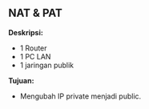 ## NAT & PAT

**Deskripsi:**
- 1 Router
- 1 PC LAN
- 1 jaringan publik

**Tujuan:**
- Mengubah IP private menjadi public.